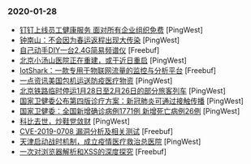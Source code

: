 ### 2020-01-28

* [钉钉上线员工健康服务 面对所有企业组织免费](https://www.pingwest.com/w/203929) [PingWest]
* [钟南山：不会因为春运返程出现大传染](https://www.pingwest.com/w/203927) [PingWest]
* [自己动手DIY一台2.4G简易频谱仪](https://www.freebuf.com/geek/225853.html) [Freebuf]
* [北京小汤山医院正在重建，或于近日重启](https://www.pingwest.com/w/203919) [PingWest]
* [IotShark：一款专用于物联网流量的监控与分析平台](https://www.freebuf.com/articles/terminal/225112.html) [Freebuf]
* [一点资讯美国包机运送防疫医疗物资](https://www.pingwest.com/w/203904) [PingWest]
* [北京铁路临时停运1月28日至2月26日的部分旅客列车](https://www.pingwest.com/w/203896) [PingWest]
* [国家卫健委公布第四版诊疗方案：新冠肺炎可通过接触传播](https://www.pingwest.com/w/203891) [PingWest]
* [国家卫健委：全国新增确诊病例1771例 新增死亡病例26例](https://www.pingwest.com/w/203889) [PingWest]
* [科比去世，炒鞋党敛财](https://www.pingwest.com/a/203845) [PingWest]
* [CVE-2019-0708 漏洞分析及相关测试](https://www.freebuf.com/vuls/224828.html) [Freebuf]
* [天津启动战时机制，成立疫情医疗救治总医院](https://www.pingwest.com/w/203858) [PingWest]
* [一次对浏览器解析和XSS的深度探究](https://www.freebuf.com/articles/web/222849.html) [Freebuf]
